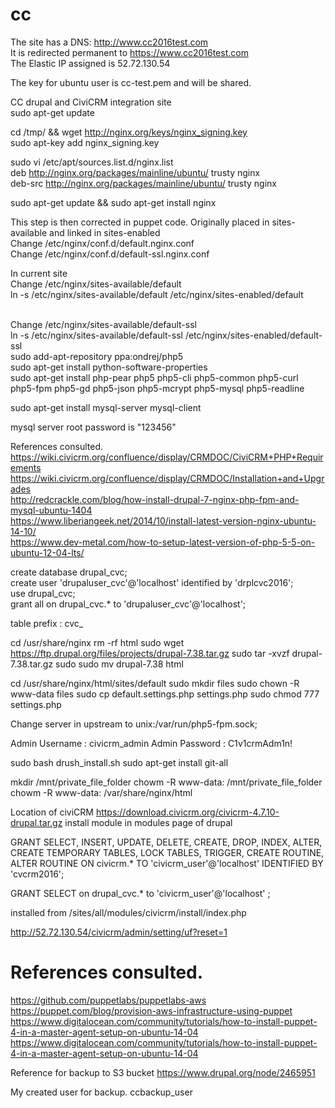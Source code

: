 # cc

The site has a DNS: http://www.cc2016test.com
<br>
It is redirected permanent to https://www.cc2016test.com
<br>
The Elastic IP assigned is 52.72.130.54
<br>

The key for ubuntu user is cc-test.pem and will be shared.
<br>

CC drupal and CiviCRM integration site
<br>
sudo apt-get update
<br>

cd /tmp/ && wget http://nginx.org/keys/nginx_signing.key
<br>
sudo apt-key add nginx_signing.key
<br>

sudo vi /etc/apt/sources.list.d/nginx.list
<br>
deb http://nginx.org/packages/mainline/ubuntu/ trusty nginx
<br>
deb-src http://nginx.org/packages/mainline/ubuntu/ trusty nginx
<br>

sudo apt-get update && sudo apt-get install nginx
<br>


This step is then corrected in puppet code. Originally placed in sites-available and linked in sites-enabled
<br>
Change /etc/nginx/conf.d/default.nginx.conf
<br>
Change /etc/nginx/conf.d/default-ssl.nginx.conf
<br>

In current site 
<br>
Change /etc/nginx/sites-available/default
<br>
ln -s /etc/nginx/sites-available/default /etc/nginx/sites-enabled/default
<br>

<br>
Change /etc/nginx/sites-available/default-ssl
<br>
ln -s /etc/nginx/sites-available/default-ssl /etc/nginx/sites-enabled/default-ssl

<br>
sudo add-apt-repository ppa:ondrej/php5
<br>
sudo apt-get install python-software-properties
<br>
sudo apt-get install php-pear php5 php5-cli php5-common php5-curl php5-fpm php5-gd php5-json php5-mcrypt php5-mysql php5-readline
<br>

sudo apt-get install mysql-server mysql-client
<br>

mysql server root password is "123456"
<br>

References consulted.
<br>
https://wiki.civicrm.org/confluence/display/CRMDOC/CiviCRM+PHP+Requirements
<br>
https://wiki.civicrm.org/confluence/display/CRMDOC/Installation+and+Upgrades
<br>
http://redcrackle.com/blog/how-install-drupal-7-nginx-php-fpm-and-mysql-ubuntu-1404
<br>
https://www.liberiangeek.net/2014/10/install-latest-version-nginx-ubuntu-14-10/
<br>
https://www.dev-metal.com/how-to-setup-latest-version-of-php-5-5-on-ubuntu-12-04-lts/
<br>


create database drupal_cvc;
<br>
create user 'drupaluser_cvc'@'localhost' identified by 'drplcvc2016';
<br>
use drupal_cvc;
<br>
grant all on drupal_cvc.* to 'drupaluser_cvc'@'localhost';
<br>

table prefix : cvc_
<br>

cd /usr/share/nginx
rm -rf html
sudo wget https://ftp.drupal.org/files/projects/drupal-7.38.tar.gz
sudo tar -xvzf drupal-7.38.tar.gz
sudo sudo mv drupal-7.38 html

cd /usr/share/nginx/html/sites/default
sudo mkdir files
sudo chown -R www-data files
sudo cp default.settings.php settings.php
sudo chmod 777 settings.php

Change server in upstream to 
unix:/var/run/php5-fpm.sock;

Admin Username : civicrm_admin
Admin Password : C1v1crmAdm1n!

sudo bash drush_install.sh
sudo apt-get install git-all

mkdir /mnt/private_file_folder
chowm -R www-data: /mnt/private_file_folder
chowm -R www-data: /var/share/nginx/html


Location of civiCRM https://download.civicrm.org/civicrm-4.7.10-drupal.tar.gz
install module in modules page of drupal

GRANT SELECT, INSERT, UPDATE, DELETE, CREATE, DROP, INDEX, ALTER, CREATE TEMPORARY TABLES, LOCK TABLES, TRIGGER, CREATE ROUTINE, ALTER ROUTINE ON civicrm.* TO 'civicrm_user'@'localhost' IDENTIFIED BY 'cvcrm2016';

GRANT SELECT on drupal_cvc.* to 'civicrm_user'@'localhost' ;

installed from /sites/all/modules/civicrm/install/index.php


http://52.72.130.54/civicrm/admin/setting/uf?reset=1

# References consulted.
https://github.com/puppetlabs/puppetlabs-aws
https://puppet.com/blog/provision-aws-infrastructure-using-puppet
https://www.digitalocean.com/community/tutorials/how-to-install-puppet-4-in-a-master-agent-setup-on-ubuntu-14-04
https://www.digitalocean.com/community/tutorials/how-to-install-puppet-4-in-a-master-agent-setup-on-ubuntu-14-04


Reference for backup to S3 bucket
https://www.drupal.org/node/2465951

My created user for backup. 
ccbackup_user



